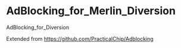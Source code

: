 # AdBlocking_for_Merlin_Diversion
AdBlocking_for_Diversion

Extended from https://github.com/PracticalChip/Adblocking
